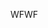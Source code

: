 <span data-ttu-id="5c29b-101">WF</span><span class="sxs-lookup"><span data-stu-id="5c29b-101">WF</span></span>